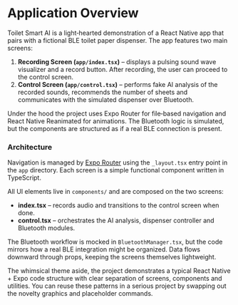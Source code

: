 # Application Overview

Toilet Smart AI is a light‑hearted demonstration of a React Native app that pairs with a fictional BLE toilet paper dispenser. The app features two main screens:

1. **Recording Screen (`app/index.tsx`)** – displays a pulsing sound wave visualizer and a record button. After recording, the user can proceed to the control screen.
2. **Control Screen (`app/control.tsx`)** – performs fake AI analysis of the recorded sounds, recommends the number of sheets and communicates with the simulated dispenser over Bluetooth.

Under the hood the project uses Expo Router for file‑based navigation and React Native Reanimated for animations. The Bluetooth logic is simulated, but the components are structured as if a real BLE connection is present.

### Architecture

Navigation is managed by [Expo Router](https://expo.dev/router) using the `_layout.tsx` entry point in the `app` directory. Each screen is a simple functional component written in TypeScript.

All UI elements live in `components/` and are composed on the two screens:

- **index.tsx** – records audio and transitions to the control screen when done.
- **control.tsx** – orchestrates the AI analysis, dispenser controller and Bluetooth modules.

The Bluetooth workflow is mocked in `BluetoothManager.tsx`, but the code mirrors how a real BLE integration might be organized. Data flows downward through props, keeping the screens themselves lightweight.

The whimsical theme aside, the project demonstrates a typical React Native + Expo code structure with clear separation of screens, components and utilities. You can reuse these patterns in a serious project by swapping out the novelty graphics and placeholder commands.

